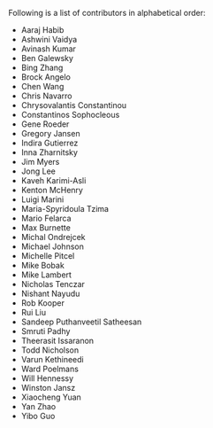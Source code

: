 Following is a list of contributors in alphabetical order:

- Aaraj Habib
- Ashwini Vaidya
- Avinash Kumar
- Ben Galewsky
- Bing Zhang
- Brock Angelo
- Chen Wang
- Chris Navarro
- Chrysovalantis Constantinou
- Constantinos Sophocleous
- Gene Roeder
- Gregory Jansen
- Indira Gutierrez
- Inna Zharnitsky
- Jim Myers
- Jong Lee
- Kaveh Karimi-Asli
- Kenton McHenry
- Luigi Marini
- Maria-Spyridoula Tzima
- Mario Felarca
- Max Burnette
- Michal Ondrejcek
- Michael Johnson
- Michelle Pitcel
- Mike Bobak
- Mike Lambert
- Nicholas Tenczar
- Nishant Nayudu
- Rob Kooper
- Rui Liu
- Sandeep Puthanveetil Satheesan
- Smruti Padhy
- Theerasit Issaranon
- Todd Nicholson
- Varun Kethineedi
- Ward Poelmans
- Will Hennessy
- Winston Jansz
- Xiaocheng Yuan
- Yan Zhao
- Yibo Guo
